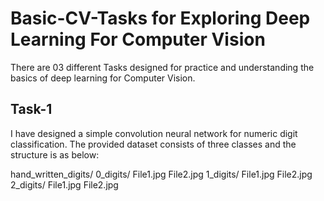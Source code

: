 # Basic-CV-Tasks for Exploring Deep Learning For Computer Vision
There are 03 different Tasks designed for practice and understanding the basics of deep learning for Computer Vision.
## Task-1
I have designed a simple convolution neural network for numeric digit classification. The provided dataset consists of three classes and the structure is as below:

hand_written_digits/
      0_digits/
        File1.jpg
        File2.jpg
     1_digits/
        File1.jpg
        File2.jpg
    2_digits/
        File1.jpg
        File2.jpg



